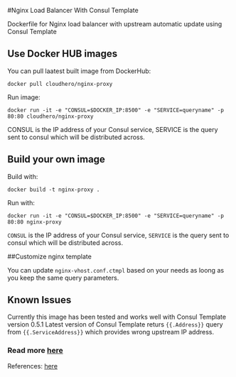 #Nginx Load Balancer With Consul Template

Dockerfile for Nginx load balancer with upstream automatic update using Consul Template

## Use Docker HUB images
You can pull laatest built image from  DockerHub:

```
docker pull cloudhero/nginx-proxy
```

Run image:

```
docker run -it -e "CONSUL=$DOCKER_IP:8500" -e "SERVICE=queryname" -p 80:80 cloudhero/nginx-proxy
```

CONSUL is the IP address of your Consul service, SERVICE is the query sent to consul which will be distributed across.


## Build your own image

Build with:

```
docker build -t nginx-proxy .
```

Run with:

```
docker run -it -e "CONSUL=$DOCKER_IP:8500" -e "SERVICE=queryname" -p 80:80 nginx-proxy
```

`CONSUL` is the IP address of your Consul service, `SERVICE` is the query sent to consul which will be distributed across.

##Customize nginx template

You can update `nginx-vhost.conf.ctmpl`  based on your needs as loong as you keep the same query parameters.

## Known Issues
Currently this image has been tested and works well with Consul Template version 0.5.1
Latest version of Consul Template returs `{{.Address}}` query from `{{.ServiceAddress}}` which provides wrong upstream IP address.

### Read more [here](https://cloudhero.io/blog)
References: [here](http://www.maori.geek.nz/post/scalable_architecture_dr_con_docker_registrator_consul_nginx)

